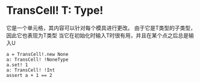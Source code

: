 # TransCell! T: Type!

它是一个单元格，其内容可以针对每个模具进行更改。 由于它是T类型的子类型，因此它也表现为T类型
当它在初始化时输入T时很有用，并且在某个点之后总是输入U

```erg
a = TransCell!.new None
a: TransCell! !NoneType
a.set! 1
a: TransCell! !Int
assert a + 1 == 2
```
